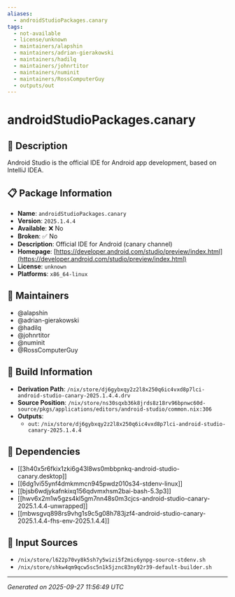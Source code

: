 ```yaml
---
aliases:
  - androidStudioPackages.canary
tags:
  - not-available
  - license/unknown
  - maintainers/alapshin
  - maintainers/adrian-gierakowski
  - maintainers/hadilq
  - maintainers/johnrtitor
  - maintainers/numinit
  - maintainers/RossComputerGuy
  - outputs/out
---
```


# androidStudioPackages.canary

## 📝 Description

Android Studio is the official IDE for Android app development, based on
IntelliJ IDEA.


## 📋 Package Information

- **Name**: `androidStudioPackages.canary`
- **Version**: `2025.1.4.4`
- **Available**: ❌ No
- **Broken**: ✅ No
- **Description**: Official IDE for Android (canary channel)
- **Homepage**: [https://developer.android.com/studio/preview/index.html](https://developer.android.com/studio/preview/index.html)
- **License**: `unknown`
- **Platforms**: `x86_64-linux`
## 👥 Maintainers

- @alapshin
- @adrian-gierakowski
- @hadilq
- @johnrtitor
- @numinit
- @RossComputerGuy


## 🔧 Build Information

- **Derivation Path**: `/nix/store/dj6gybxqy2z2l8x250q6ic4vxd8p7lci-android-studio-canary-2025.1.4.4.drv`
- **Source Position**: `/nix/store/ns30sqxb36k8jrds8z18rv96bpnwc60d-source/pkgs/applications/editors/android-studio/common.nix:306`
- **Outputs**:
  - `out`:  `/nix/store/dj6gybxqy2z2l8x250q6ic4vxd8p7lci-android-studio-canary-2025.1.4.4`

## 🔗 Dependencies

- [[3h40x5r6fkix1zki6g43l8ws0mbbpnkq-android-studio-canary.desktop]]
- [[6dg1vi55ynf4dmkmmcn945pwdz010s34-stdenv-linux]]
- [[bjsb6wdjykafnkixq156qdvmxhsm2bai-bash-5.3p3]]
- [[hwv6x2m1w5gzs4kl5gm7nn48s0m3cjcs-android-studio-canary-2025.1.4.4-unwrapped]]
- [[mbwsgvq898rs9vhg1s9c5g08h783jzf4-android-studio-canary-2025.1.4.4-fhs-env-2025.1.4.4]]

## 📁 Input Sources

- `/nix/store/l622p70vy8k5sh7y5wizi5f2mic6ynpg-source-stdenv.sh`
- `/nix/store/shkw4qm9qcw5sc5n1k5jznc83ny02r39-default-builder.sh`

---
*Generated on 2025-09-27 11:56:49 UTC*
